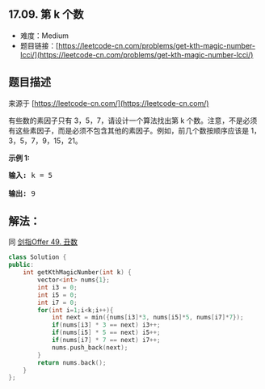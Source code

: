 ##  17.09. 第 k 个数

- 难度：Medium
- 题目链接：[https://leetcode-cn.com/problems/get-kth-magic-number-lcci/](https://leetcode-cn.com/problems/get-kth-magic-number-lcci/)


## 题目描述

来源于 [https://leetcode-cn.com/](https://leetcode-cn.com/)

<p>有些数的素因子只有 3，5，7，请设计一个算法找出第 k 个数。注意，不是必须有这些素因子，而是必须不包含其他的素因子。例如，前几个数按顺序应该是 1，3，5，7，9，15，21。</p>

<p><strong>示例 1:</strong></p>

<pre><strong>输入: </strong>k = 5

<strong>输出: </strong>9
</pre>


## 解法：

同 [剑指Offer 49. 丑数](../lcof/49-chou-shu-lcof.md)

```c++
class Solution {
public:
    int getKthMagicNumber(int k) {
        vector<int> nums{1};
        int i3 = 0;
        int i5 = 0;
        int i7 = 0;
        for(int i=1;i<k;i++){
            int next = min({nums[i3]*3, nums[i5]*5, nums[i7]*7});
            if(nums[i3] * 3 == next) i3++;
            if(nums[i5] * 5 == next) i5++;
            if(nums[i7] * 7 == next) i7++;
            nums.push_back(next);
        }
        return nums.back();
    }
};
```